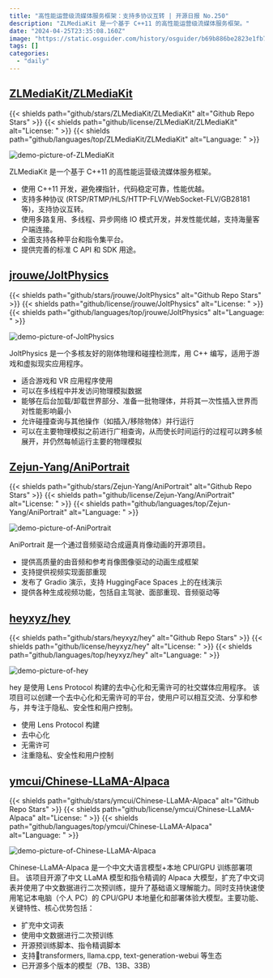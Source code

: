 ```yaml
---
title: "高性能运营级流媒体服务框架：支持多协议互转 | 开源日报 No.250"
description: "ZLMediaKit 是一个基于 C++11 的高性能运营级流媒体服务框架。"
date: "2024-04-25T23:35:08.160Z"
image: "https://static.osguider.com/history/osguider/b69b886be2823e1fb7b731065af616c3.png"
tags: []
categories:
  - "daily"
---
```


## [ZLMediaKit/ZLMediaKit](https://github.com/ZLMediaKit/ZLMediaKit)

{{< shields path="github/stars/ZLMediaKit/ZLMediaKit" alt="Github Repo Stars" >}} {{< shields path="github/license/ZLMediaKit/ZLMediaKit" alt="License: " >}} {{< shields path="github/languages/top/ZLMediaKit/ZLMediaKit" alt="Language: " >}}

![demo-picture-of-ZLMediaKit](https://static.osguider.com/subject/github/ZLMediaKit/ZLMediaKit/c2248347f51e92eee5d6ddf883b616f4.png)

ZLMediaKit 是一个基于 C++11 的高性能运营级流媒体服务框架。

- 使用 C++11 开发，避免裸指针，代码稳定可靠，性能优越。
- 支持多种协议 (RTSP/RTMP/HLS/HTTP-FLV/WebSocket-FLV/GB28181 等)，支持协议互转。
- 使用多路复用、多线程、异步网络 IO 模式开发，并发性能优越，支持海量客户端连接。
- 全面支持各种平台和指令集平台。
- 提供完善的标准 C API 和 SDK 用途。
  
## [jrouwe/JoltPhysics](https://github.com/jrouwe/JoltPhysics)

{{< shields path="github/stars/jrouwe/JoltPhysics" alt="Github Repo Stars" >}} {{< shields path="github/license/jrouwe/JoltPhysics" alt="License: " >}} {{< shields path="github/languages/top/jrouwe/JoltPhysics" alt="Language: " >}}

![demo-picture-of-JoltPhysics](https://static.osguider.com/history/2024/5801f5ed7f36d22f2e74c44385d0ce8b.png)

JoltPhysics 是一个多核友好的刚体物理和碰撞检测库，用 C++ 编写，适用于游戏和虚拟现实应用程序。

- 适合游戏和 VR 应用程序使用
- 可以在多线程中并发访问物理模拟数据
- 能够在后台加载/卸载世界部分、准备一批物理体，并将其一次性插入世界而对性能影响最小
- 允许碰撞查询与其他操作（如插入/移除物体）并行运行
- 可以在主要物理模拟之前进行广相查询，从而使长时间运行的过程可以跨多帧展开，并仍然每帧运行主要的物理模拟
  
## [Zejun-Yang/AniPortrait](https://github.com/Zejun-Yang/AniPortrait)

{{< shields path="github/stars/Zejun-Yang/AniPortrait" alt="Github Repo Stars" >}} {{< shields path="github/license/Zejun-Yang/AniPortrait" alt="License: " >}} {{< shields path="github/languages/top/Zejun-Yang/AniPortrait" alt="Language: " >}}

![demo-picture-of-AniPortrait](https://static.osguider.com/subject/github/Zejun-Yang/AniPortrait/c1748c4d6e512d3810da5f1d4f8cc2db.png)

AniPortrait 是一个通过音频驱动合成逼真肖像动画的开源项目。

- 提供高质量的由音频和参考肖像图像驱动的动画生成框架
- 支持提供视频实现面部重现
- 发布了 Gradio 演示，支持 HuggingFace Spaces 上的在线演示
- 提供各种生成视频功能，包括自主驾驶、面部重现、音频驱动等
  
## [heyxyz/hey](https://github.com/heyxyz/hey)

{{< shields path="github/stars/heyxyz/hey" alt="Github Repo Stars" >}} {{< shields path="github/license/heyxyz/hey" alt="License: " >}} {{< shields path="github/languages/top/heyxyz/hey" alt="Language: " >}}

![demo-picture-of-hey](https://static.osguider.com/history/2024/693fe3b4c15a389ebe6bacb452247a28.png)

hey 是使用 Lens Protocol 构建的去中心化和无需许可的社交媒体应用程序。
该项目可以创建一个去中心化和无需许可的平台，使用户可以相互交流、分享和参与，并专注于隐私、安全性和用户控制。

- 使用 Lens Protocol 构建
- 去中心化
- 无需许可
- 注重隐私、安全性和用户控制
  
## [ymcui/Chinese-LLaMA-Alpaca](https://github.com/ymcui/Chinese-LLaMA-Alpaca)

{{< shields path="github/stars/ymcui/Chinese-LLaMA-Alpaca" alt="Github Repo Stars" >}} {{< shields path="github/license/ymcui/Chinese-LLaMA-Alpaca" alt="License: " >}} {{< shields path="github/languages/top/ymcui/Chinese-LLaMA-Alpaca" alt="Language: " >}}

![demo-picture-of-Chinese-LLaMA-Alpaca](https://static.osguider.com/subject/github/ymcui/Chinese-LLaMA-Alpaca/c1ac37031b2ba646dc880930487069dd.png)

Chinese-LLaMA-Alpaca 是一个中文大语言模型+本地 CPU/GPU 训练部署项目。
该项目开源了中文 LLaMA 模型和指令精调的 Alpaca 大模型，扩充了中文词表并使用了中文数据进行二次预训练，提升了基础语义理解能力。同时支持快速使用笔记本电脑（个人 PC）的 CPU/GPU 本地量化和部署体验大模型。主要功能、关键特性、核心优势包括：

- 扩充中文词表
- 使用中文数据进行二次预训练
- 开源预训练脚本、指令精调脚本
- 支持🤗transformers, llama.cpp, text-generation-webui 等生态
- 已开源多个版本的模型（7B、13B、33B）
  
